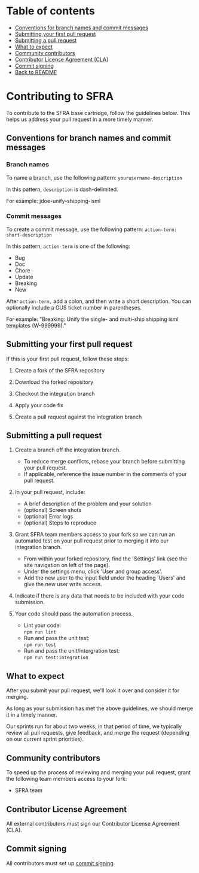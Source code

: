 # Table of contents

- [Conventions for branch names and commit messages ](#conventions-for-branch-names-and-commit-messages)
- [Submitting your first pull request ](#submitting-your-first-pull-request)
- [Submitting a pull request ](#submitting-a-pull-request)
- [What to expect](#what-to-expect)
- [Community contributors](#community-contributors)
- [Contributor License Agreement (CLA)](#contributor-license-agreement) 
- [Commit signing](#commit-signing)
- [Back to README](./README.md)

# Contributing to SFRA

To contribute to the SFRA base cartridge, follow the guidelines below. This helps us address your pull request in a more timely manner. 

## Conventions for branch names and commit messages

### Branch names

To name a branch, use the following pattern: `yourusername-description` 

In this pattern, `description` is dash-delimited.

For example: jdoe-unify-shipping-isml

### Commit messages

To create a commit message, use the following pattern: `action-term: short-description`

In this pattern, `action-term` is one of the following: 

* Bug
* Doc
* Chore
* Update
* Breaking
* New

After `action-term,` add a colon, and then write a short description. You can optionally include a GUS ticket number in parentheses.

For example:  "Breaking: Unify the single- and multi-ship shipping isml templates (W-999999)."

## Submitting your first pull request
If this is your first pull request, follow these steps:

  1. Create a fork of the SFRA repository

  2. Download the forked repository

  3. Checkout the integration branch

  4. Apply your code fix

  5. Create a pull request against the integration branch

## Submitting a pull request

  1. Create a branch off the integration branch.
       * To reduce merge conflicts, rebase your branch before submitting your pull request.
       * If applicable, reference the issue number in the comments of your pull request.

  2. In your pull request, include:
       * A brief description of the problem and your solution
       * (optional) Screen shots
       * (optional) Error logs
       * (optional) Steps to reproduce 

  3. Grant SFRA team members access to your fork so we can run an automated test on your pull request prior to merging it into our integration branch.
       * From within your forked repository, find the 'Settings' link (see the site navigation on left of the page).
       * Under the settings menu, click 'User and group access'.
       * Add the new user to the input field under the heading 'Users' and give the new user write access.

  4. Indicate if there is any data that needs to be included with your code submission. 

  5. Your code should pass the automation process.
       * Lint your code:  
         `npm run lint`    
       * Run and pass the unit test:  
         `npm run test`
       * Run and pass the unit/intergration test:  
         `npm run test:integration`

## What to expect

After you submit your pull request, we'll look it over and consider it for merging.

As long as your submission has met the above guidelines, we should merge it in a timely manner.

Our sprints run for about two weeks; in that period of time, we typically review all pull requests, give feedback, and merge the request (depending on our current sprint priorities).

## Community contributors 

To speed up the process of reviewing and merging your pull request, grant the following team members access to your fork:

  * SFRA team 

## Contributor License Agreement

All external contributors must sign our Contributor License Agreement (CLA).  

## Commit signing

All contributors must set up [commit signing](https://help.github.com/en/github/authenticating-to-github/signing-commits).



